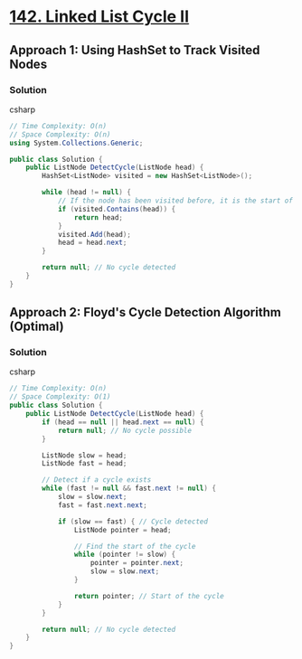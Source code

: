 # [142. Linked List Cycle II](https://leetcode.com/problems/linked-list-cycle-ii/)

## Approach 1: Using HashSet to Track Visited Nodes

### Solution
csharp
```csharp
// Time Complexity: O(n)
// Space Complexity: O(n)
using System.Collections.Generic;

public class Solution {
    public ListNode DetectCycle(ListNode head) {
        HashSet<ListNode> visited = new HashSet<ListNode>();

        while (head != null) {
            // If the node has been visited before, it is the start of the cycle
            if (visited.Contains(head)) {
                return head;
            }
            visited.Add(head);
            head = head.next;
        }

        return null; // No cycle detected
    }
}
```

## Approach 2: Floyd's Cycle Detection Algorithm (Optimal)

### Solution
csharp
```csharp
// Time Complexity: O(n)
// Space Complexity: O(1)
public class Solution {
    public ListNode DetectCycle(ListNode head) {
        if (head == null || head.next == null) {
            return null; // No cycle possible
        }

        ListNode slow = head;
        ListNode fast = head;

        // Detect if a cycle exists
        while (fast != null && fast.next != null) {
            slow = slow.next;
            fast = fast.next.next;

            if (slow == fast) { // Cycle detected
                ListNode pointer = head;

                // Find the start of the cycle
                while (pointer != slow) {
                    pointer = pointer.next;
                    slow = slow.next;
                }

                return pointer; // Start of the cycle
            }
        }

        return null; // No cycle detected
    }
}
```

